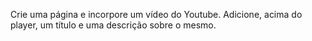 Crie uma página e incorpore um vídeo do Youtube. Adicione, acima do player, um título e uma descrição sobre o mesmo.
